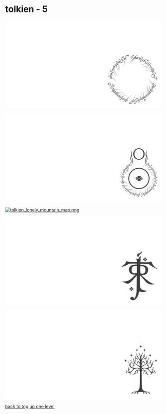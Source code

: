 # tolkien - 5
[![one_ring_inscription_ring_a_ling.png](https://raw.githubusercontent.com/buckmanc/wallpapers/main/terminal/chromatic%20aberration/little/tolkien/one_ring_inscription_ring_a_ling.png "one_ring_inscription_ring_a_ling.png")](https://raw.githubusercontent.com/buckmanc/wallpapers/main/terminal/chromatic%20aberration/little/tolkien/one_ring_inscription_ring_a_ling.png)

[![tolkien_eye_of_sauron.png](https://raw.githubusercontent.com/buckmanc/wallpapers/main/terminal/chromatic%20aberration/little/tolkien/tolkien_eye_of_sauron.png "tolkien_eye_of_sauron.png")](https://raw.githubusercontent.com/buckmanc/wallpapers/main/terminal/chromatic%20aberration/little/tolkien/tolkien_eye_of_sauron.png)

[![tolkien_lonely_mountain_map.png](https://raw.githubusercontent.com/buckmanc/wallpapers/main/terminal/chromatic%20aberration/little/tolkien/tolkien_lonely_mountain_map.png "tolkien_lonely_mountain_map.png")](https://raw.githubusercontent.com/buckmanc/wallpapers/main/terminal/chromatic%20aberration/little/tolkien/tolkien_lonely_mountain_map.png)

[![tolkien_monogram.png](https://raw.githubusercontent.com/buckmanc/wallpapers/main/terminal/chromatic%20aberration/little/tolkien/tolkien_monogram.png "tolkien_monogram.png")](https://raw.githubusercontent.com/buckmanc/wallpapers/main/terminal/chromatic%20aberration/little/tolkien/tolkien_monogram.png)

[![tolkien_white_tree_of_gondor.png](https://raw.githubusercontent.com/buckmanc/wallpapers/main/terminal/chromatic%20aberration/little/tolkien/tolkien_white_tree_of_gondor.png "tolkien_white_tree_of_gondor.png")](https://raw.githubusercontent.com/buckmanc/wallpapers/main/terminal/chromatic%20aberration/little/tolkien/tolkien_white_tree_of_gondor.png)



[back to top](#)
[up one level](/terminal/chromatic%20aberration/little/README.MD)
